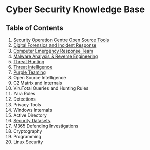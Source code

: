 # Cyber Security Knowledge Base

## Table of Contents 
  1. [Security Operation Centre Open Source Tools](https://github.com/vigneshb0197/CyberSecurityKnowledgeBase/blob/main/Security%20Operation%20Centre%20Daily%20Open%20Source%20Tools.md) 
  2. [Digital Forensics and Incident Response](https://github.com/vigneshb0197/CyberSecurityKnowledgeBase/blob/main/Digital%20Forensics%20and%20Incident%20Response.md) 
  3. [Computer Emergency Response Team](https://github.com/Virtual-Base/CyberSecurityKnowledgeBase/blob/main/Computer%20Emergency%20Response%20Team.md) 
  4. [Malware Analysis & Reverse Engineering](https://github.com/Virtual-Base/CyberSecurityKnowledgeBase/blob/main/Malware%20Analysis%20&%20Reverse%20Engineering.md) 
  5. [Threat Hunting](https://github.com/Virtual-Base/CyberSecurityKnowledgeBase/blob/main/Threat%20Hunting.md) 
  6. [Threat Intelligence](https://github.com/Virtual-Base/CyberSecurityKnowledgeBase/blob/main/Threat%20Intelligence.md) 
  7. [Purple Teaming](https://github.com/Virtual-Base/CyberSecurityKnowledgeBase/blob/main/Purple%20Teaming.md) 
  8. Open Source Intelligence 
  9. C2 Matrix and Internals
  10. ViruTotal Queries and Hunting Rules
  11. Yara Rules
  12. Detections 
  13. Privacy Tools 
  14. Windows Internals 
  15. Active Directory 
  16. [Security Datasets](https://github.com/Virtual-Base/CyberSecurityKnowledgeBase/blob/main/Security%20Datasets.md) 
  17. M365 Defending Investigations 
  18. Cryptography 
  19. Programming 
  20. Linux Security 

